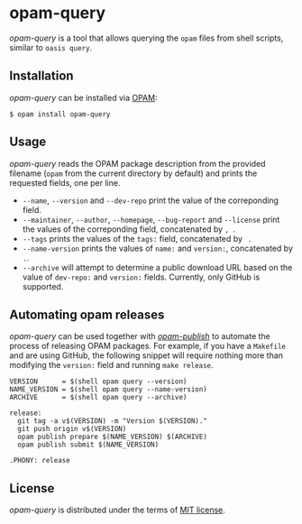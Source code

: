 opam-query
==========

_opam-query_ is a tool that allows querying the `opam` files from shell scripts,
similar to `oasis query`.

Installation
------------

_opam-query_ can be installed via [OPAM](https://opam.ocaml.org):

    $ opam install opam-query

Usage
-----

_opam-query_ reads the OPAM package description from the provided filename
(`opam` from the current directory by default) and prints the requested fields,
one per line.

  * `--name`, `--version` and `--dev-repo` print the value of the correponding field.
  * `--maintainer`, `--author`, `--homepage`, `--bug-report` and `--license` print
    the values of the correponding field, concatenated by <code>, </code>.
  * `--tags` prints the values of the `tags:` field, concatenated by ` `.
  * `--name-version` prints the values of `name:` and `version:`, concatenated by `.`.
  * `--archive` will attempt to determine a public download URL based on the value
    of `dev-repo:` and `version:` fields. Currently, only GitHub is supported.

Automating opam releases
------------------------

_opam-query_ can be used together with [_opam-publish_](https://github.com/AltGr/opam-publish)
to automate the process of releasing OPAM packages. For example, if you have a `Makefile`
and are using GitHub, the following snippet will require nothing more than modifying
the `version:` field and running `make release`.

``` make
VERSION      = $(shell opam query --version)
NAME_VERSION = $(shell opam query --name-version)
ARCHIVE      = $(shell opam query --archive)

release:
  git tag -a v$(VERSION) -m "Version $(VERSION)."
  git push origin v$(VERSION)
  opam publish prepare $(NAME_VERSION) $(ARCHIVE)
  opam publish submit $(NAME_VERSION)

.PHONY: release
```

License
-------

_opam-query_ is distributed under the terms of [MIT license](LICENSE.txt).
